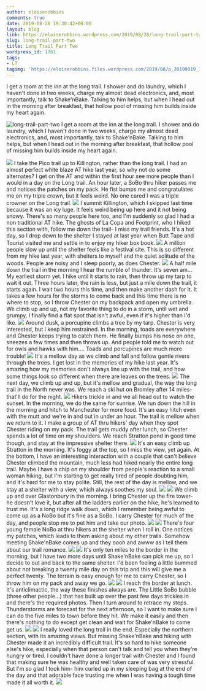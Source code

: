 ```yaml
---
author: eloiserobbins
comments: true
date: 2019-08-28 19:30:42+00:00
layout: blog
link: https://eloiserobbins.wordpress.com/2019/08/28/long-trail-part-two/
slug: long-trail-part-two
title: Long Trail Part Two
wordpress_id: 1761
tags:
- LT
tagimg: 'https://eloiserobbins.files.wordpress.com/2019/08/p_20190819_163606_vhdr_auto6953127007732163901.jpg'
---
```


I get a room at the inn at the long trail. I shower and do laundry, which I haven't done in two weeks, charge my almost dead electronics, and, most importantly, talk to Shake'nBake. Talking to him helps, but when I head out in the morning after breakfast, that hollow pool of missing him builds inside my heart again.


![long-trail-part-two](https://eloiserobbins.files.wordpress.com/2019/08/p_20190819_163606_vhdr_auto6953127007732163901.jpg)
I get a room at the inn at the long trail. I shower and do laundry, which I haven't done in two weeks, charge my almost dead electronics, and, most importantly, talk to Shake'nBake. Talking to him helps, but when I head out in the morning after breakfast, that hollow pool of missing him builds inside my heart again.

![](https://eloiserobbins.files.wordpress.com/2019/08/p_20190820_112259_vhdr_auto_hp8161453390831152584.jpg)
I take the Pico trail up to Killington, rather than the long trail. I had an almost perfect white blaze AT hike last year, so why not do some alternates? I get on the AT and within the first hour see more people than I would in a day on the Long trail. An hour later, a SoBo thru hiker passes me and notices the patches on my pack. He fist bumps me and congratulates me on my triple crown, but it feels weird. No one cared I was a triple crowner on the Long trail.
![](https://eloiserobbins.files.wordpress.com/2019/08/p_20190822_062318_vhdr_auto_hp3905943301682345265.jpg)
I summit Killington, which I skipped last time because it was an icy luge. It feels weird being up here and it not being snowy. There's so many people here too, and I'm suddenly so glad I had a non traditional AT hike. The ghosts of La Copa and Footprint, who I hiked this section with, follow me down the trail- I miss my trail friends. It's a hot day, so I drop down to the shelter I stayed at last year when Butt Tape and Tourist visited me and settle in to enjoy my hiker box book.
![](https://eloiserobbins.files.wordpress.com/2019/08/p_20190821_103308_vhdr_auto4840888435808150219.jpg)
A million people slow up until the shelter feels like a festival site. This is so different from my hike last year, with shelters to myself and the quiet solitude of the woods. People are noisy and I sleep poorly, as does Chester.
![](https://eloiserobbins.files.wordpress.com/2019/08/p_20190823_193356_vhdr_auto_hp8812441390103349110.jpg)
A half mile down the trail in the morning I hear the rumble of thunder. It's seven am... My earliest storm yet. I hike until it starts to rain, then throw up my tarp to wait it out. Three hours later, the rain is less, but just a mile down the trail, it starts again. I wait two hours this time, and then make another dash for it. It takes a few hours for the storms to come back and this time there is no where to stop, so I throw Chester on my backpack and open my umbrella. We climb up and up, not my favorite thing to do in a storm, until wet and grumpy, I finally find a flat spot that isn't awful, even if it's higher than I'd like.
![](https://eloiserobbins.files.wordpress.com/2019/08/p_20190824_055956_vhdr_auto3069239297881590074.jpg)
Around dusk, a porcupine climbs a tree by my tarp. Chester is very interested, but I keep him restrained. In the morning, toads are everywhere and Chester keeps trying to catch them. He finally bumps his nose on one, sneezes a few times and then throws up. And people told me to watch out for owls and hawks with him.... Toads and porcupines are much more trouble!
![](https://eloiserobbins.files.wordpress.com/2019/08/p_20190824_113250_vhdr_auto4268354805878787446.jpg)
It's a mellow day as we climb and fall and follow gentle rivers through the trees. I get lost in the memories of my hike last year. It's amazing how my memories don't always line up with the trail, and how some things look so different when there are leaves on the trees.
![](https://eloiserobbins.files.wordpress.com/2019/08/p_20190824_145422_vhdr_auto_hp613686286573970575.jpg)
The next day, we climb up and up, but it's mellow and gradual, the way the long trail in the North never was. We reach a ski hut on Bromley after 14 miles- that'll do for the night.
![](https://eloiserobbins.files.wordpress.com/2019/08/p_20190825_130805_vhdr_auto1298844868516108480.jpg)
Hikers trickle in and we all head out to watch the sunset. In the morning, we do the same for sunrise. We run down the hill in the morning and hitch to Manchester for more food. It's an easy hitch even with the mutt and we're in and out in under an hour. The trail is mellow when we return to it. I make a group of AT thru hikers' day when they spot Chester riding on my pack. The trail gets muddy after lunch, so Chester spends a lot of time on my shoulders. We reach Stratton pond in good time though, and stay at the impressive shelter there.
![](https://eloiserobbins.files.wordpress.com/2019/08/p_20190825_130808_vhdr_auto_hp3850253689214386575.jpg)
It's an easy climb up Stratton in the morning. It's foggy at the top, so I miss the view, yet again. At the bottom, I have an interesting interaction with a couple that can't believe Chester climbed the mountain, much less had hiked nearly the entire long trail. Maybe I have a chip on my shoulder from people's reaction to a small woman hiking, but I'm starting to get really tired of people doubting him, and it's hard for me to stay polite. Still, the rest of the day is mellow, and we stay at a shelter with a view, which always soothes my soul.
![](https://eloiserobbins.files.wordpress.com/2019/08/p_20190825_130911_vhdr_auto5767687351777335549.jpg)
![](https://eloiserobbins.files.wordpress.com/2019/08/p_20190827_084039_vhdr_auto_hp1189270246938472859.jpg)
We climb up and over Glastonbury in the morning. I bring Chester up the fire tower- he doesn't love it, but after all the ladders earlier on the hike, he's learned to trust me. It's a long ridge walk down, which I remember being awful to come up as a NoBo but it's fine as a SoBo. I carry Chester for much of the day, and people stop me to pet him and take our photo.
![](https://eloiserobbins.files.wordpress.com/2019/08/p_20190825_153136_vhdr_auto_hp6456836876948479951.jpg)
![](https://eloiserobbins.files.wordpress.com/2019/08/p_20190827_070150_vhdr_auto_hp2067327368007543198.jpg)
There's four young female NoBo at thru hikers at the shelter when I roll in. One notices my patches, which leads to them asking about my other trails. Somehow meeting Shake'nBake comes up and they oooh and awww as I tell them about our trail romance.
![](https://eloiserobbins.files.wordpress.com/2019/08/p_20190826_060229_vhdr_auto_hp7104566545170956412.jpg)
![](https://eloiserobbins.files.wordpress.com/2019/08/p_20190827_070141_vhdr_auto_hp3999398717915035044.jpg)
It's only ten miles to the border in the morning, but I have two more days until Shake'nBake can pick me up, so I decide to out and back to the same shelter. I'd been feeling a little bummed about not breaking a twenty mile day on this trip and this will give me a perfect twenty. The terrain is easy enough for me to carry Chester, so I throw him on my pack and away we go.
![](https://eloiserobbins.files.wordpress.com/2019/08/p_20190826_082227_vhdr_auto_hp3374043214896245906.jpg)
![](https://eloiserobbins.files.wordpress.com/2019/08/p_20190826_082245_vhdr_auto_hp8620962128518061542.jpg)
I reach the border at lunch. It's anticlimactic, the way these finishes always are. The Little SoBo bubble (three other people...) that has built up over the past few days trickles in and there's the required photos. Then I turn around to retrace my steps. Thunderstorms are forecast for the next afternoon, so I want to make sure I can do the five miles to town before they hit. We make it easily and then there's nothing to do except get clean and wait for Shake'nBake to come get us.
![](https://eloiserobbins.files.wordpress.com/2019/08/p_20190827_114355_vhdr_auto5962398193168213381.jpg)
![](https://eloiserobbins.files.wordpress.com/2019/08/img_20190827_141218_7151003278274833059922.jpg)
I really loved the long trail in the end. Especially the northern section, with its amazing views. But missing Shake'nBake and hiking with Chester made it an incredibly difficult trail. It's so hard to hike someone else's hike, especially when that person can't talk and tell you when they're hungry or tired. I couldn't have done a longer trail with Chester and I found that making sure he was healthy and well taken care of was very stressful. But I'm so glad I took him- him curled up in my sleeping bag at the end of the day and that adorable face trusting me when I was having a tough time made it all worth it.
![](https://eloiserobbins.files.wordpress.com/2019/08/p_20190827_120515_vhdr_auto4455967913350729396.jpg)
